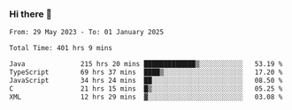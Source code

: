 ### Hi there 👋

<!--START_SECTION:waka-->

```txt
From: 29 May 2023 - To: 01 January 2025

Total Time: 401 hrs 9 mins

Java              215 hrs 20 mins █████████████▒░░░░░░░░░░░   53.19 %
TypeScript        69 hrs 37 mins  ████▒░░░░░░░░░░░░░░░░░░░░   17.20 %
JavaScript        34 hrs 24 mins  ██░░░░░░░░░░░░░░░░░░░░░░░   08.50 %
C                 21 hrs 15 mins  █▒░░░░░░░░░░░░░░░░░░░░░░░   05.25 %
XML               12 hrs 29 mins  ▓░░░░░░░░░░░░░░░░░░░░░░░░   03.08 %
```

<!--END_SECTION:waka-->
<!--
**the-beef-calculator/the-beef-calculator** is a ✨ _special_ ✨ repository because its `README.md` (this file) appears on your GitHub profile.

Here are some ideas to get you started:

- 🔭 I’m currently working on ...
- 🌱 I’m currently learning ...
- 👯 I’m looking to collaborate on ...
- 🤔 I’m looking for help with ...
- 💬 Ask me about ...
- 📫 How to reach me: ...
- 😄 Pronouns: ...
- ⚡ Fun fact: ...
-->
